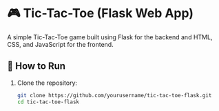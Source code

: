 # 🎮 Tic-Tac-Toe (Flask Web App)

A simple Tic-Tac-Toe game built using Flask for the backend and HTML, CSS, and JavaScript for the frontend.

## 🚀 How to Run

1. Clone the repository:
   ```sh
   git clone https://github.com/yourusername/tic-tac-toe-flask.git
   cd tic-tac-toe-flask
